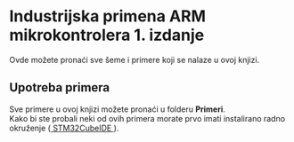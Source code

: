 <!--# industrijska-primena-arm-mikrokontrolera
Ovde se nalaze sve šeme, programi i sav prateći materijal koji se nalazi u knjizi "Industrijska primena ARM mikrokontrolera"-->

<h1>Industrijska primena <b>ARM</b> mikrokontrolera 1. izdanje</h1>
<p>Ovde možete pronaći sve šeme i primere koji se nalaze u ovoj knjizi.</p>

<h2>Upotreba primera</h2>
Sve primere u ovoj knjizi možete pronaći u folderu <b>Primeri</b>.<br>
Kako bi ste probali neki od ovih primera morate prvo imati instalirano radno okruženje (<a href='https://www.st.com/en/development-tools/stm32cubeide.html#get-software'> STM32CubeIDE </a>).
